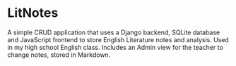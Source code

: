 # LitNotes

A simple CRUD application that uses a Django backend, SQLite database and JavaScript frontend to store English Literature notes and analysis. Used in my high school English class.
Includes an Admin view for the teacher to change notes, stored in Markdown.
